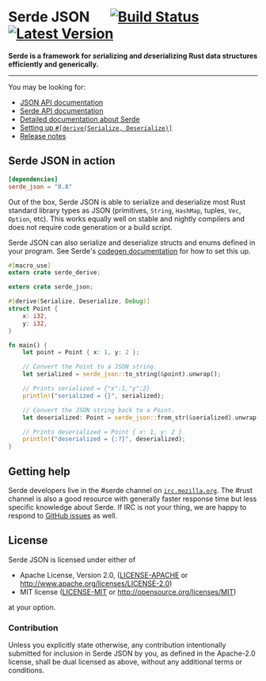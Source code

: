# Serde JSON &emsp; [![Build Status](https://api.travis-ci.org/serde-rs/json.svg?branch=master)](https://travis-ci.org/serde-rs/json) [![Latest Version](https://img.shields.io/crates/v/serde_json.svg)](https://crates.io/crates/serde\_json)

**Serde is a framework for *ser*ializing and *de*serializing Rust data structures efficiently and generically.**

---

You may be looking for:

- [JSON API documentation](https://docs.serde.rs/serde_json/)
- [Serde API documentation](https://docs.serde.rs/serde/)
- [Detailed documentation about Serde](https://serde.rs/)
- [Setting up `#[derive(Serialize, Deserialize)]`](https://serde.rs/codegen.html)
- [Release notes](https://github.com/serde-rs/json/releases)

## Serde JSON in action

```toml
[dependencies]
serde_json = "0.8"
```

Out of the box, Serde JSON is able to serialize and deserialize most Rust
standard library types as JSON (primitives, `String`, `HashMap`, tuples, `Vec`,
`Option`, etc). This works equally well on stable and nightly compilers and does
not require code generation or a build script.

Serde JSON can also serialize and deserialize structs and enums defined in your
program. See Serde's [codegen documentation](https://serde.rs/codegen.html) for
how to set this up.

```rust
#[macro_use]
extern crate serde_derive;

extern crate serde_json;

#[derive(Serialize, Deserialize, Debug)]
struct Point {
    x: i32,
    y: i32,
}

fn main() {
    let point = Point { x: 1, y: 2 };

    // Convert the Point to a JSON string.
    let serialized = serde_json::to_string(&point).unwrap();

    // Prints serialized = {"x":1,"y":2}
    println!("serialized = {}", serialized);

    // Convert the JSON string back to a Point.
    let deserialized: Point = serde_json::from_str(&serialized).unwrap();

    // Prints deserialized = Point { x: 1, y: 2 }
    println!("deserialized = {:?}", deserialized);
}
```

## Getting help

Serde developers live in the #serde channel on
[`irc.mozilla.org`](https://wiki.mozilla.org/IRC). The #rust channel is also a
good resource with generally faster response time but less specific knowledge
about Serde. If IRC is not your thing, we are happy to respond to [GitHub
issues](https://github.com/serde-rs/json/issues/new) as well.

## License

Serde JSON is licensed under either of

 * Apache License, Version 2.0, ([LICENSE-APACHE](LICENSE-APACHE) or
   http://www.apache.org/licenses/LICENSE-2.0)
 * MIT license ([LICENSE-MIT](LICENSE-MIT) or
   http://opensource.org/licenses/MIT)

at your option.

### Contribution

Unless you explicitly state otherwise, any contribution intentionally submitted
for inclusion in Serde JSON by you, as defined in the Apache-2.0 license, shall
be dual licensed as above, without any additional terms or conditions.
